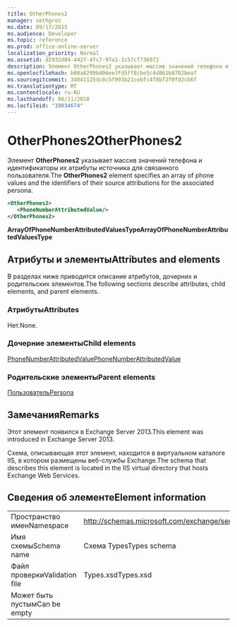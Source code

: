 ```yaml
---
title: OtherPhones2
manager: sethgros
ms.date: 09/17/2015
ms.audience: Developer
ms.topic: reference
ms.prod: office-online-server
localization_priority: Normal
ms.assetid: d2932d04-4427-4fc7-97a1-1c57cf736072
description: Элемент OtherPhones2 указывает массив значений телефона и идентификаторы их атрибуты источника для связанного пользователя.
ms.openlocfilehash: b00a8299b406ee3fd5ff8cbe5c4d861b8782beaf
ms.sourcegitcommit: 34041125dc8c5f993b21cebfc4f8b72f0fd2cb6f
ms.translationtype: MT
ms.contentlocale: ru-RU
ms.lasthandoff: 06/11/2018
ms.locfileid: "19834674"
---
```

# <a name="otherphones2"></a><span data-ttu-id="4b99e-103">OtherPhones2</span><span class="sxs-lookup"><span data-stu-id="4b99e-103">OtherPhones2</span></span>

<span data-ttu-id="4b99e-104">Элемент **OtherPhones2** указывает массив значений телефона и идентификаторы их атрибуты источника для связанного пользователя.</span><span class="sxs-lookup"><span data-stu-id="4b99e-104">The **OtherPhones2** element specifies an array of phone values and the identifiers of their source attributions for the associated persona.</span></span> 
  
```XML
<OtherPhones2>
   <PhoneNumberAttributedValue/>
</OtherPhones2>

```

 <span data-ttu-id="4b99e-105">**ArrayOfPhoneNumberAttributedValuesType**</span><span class="sxs-lookup"><span data-stu-id="4b99e-105">**ArrayOfPhoneNumberAttributedValuesType**</span></span>
## <a name="attributes-and-elements"></a><span data-ttu-id="4b99e-106">Атрибуты и элементы</span><span class="sxs-lookup"><span data-stu-id="4b99e-106">Attributes and elements</span></span>

<span data-ttu-id="4b99e-107">В разделах ниже приводится описание атрибутов, дочерних и родительских элементов.</span><span class="sxs-lookup"><span data-stu-id="4b99e-107">The following sections describe attributes, child elements, and parent elements.</span></span>
  
### <a name="attributes"></a><span data-ttu-id="4b99e-108">Атрибуты</span><span class="sxs-lookup"><span data-stu-id="4b99e-108">Attributes</span></span>

<span data-ttu-id="4b99e-109">Нет.</span><span class="sxs-lookup"><span data-stu-id="4b99e-109">None.</span></span>
  
### <a name="child-elements"></a><span data-ttu-id="4b99e-110">Дочерние элементы</span><span class="sxs-lookup"><span data-stu-id="4b99e-110">Child elements</span></span>

[<span data-ttu-id="4b99e-111">PhoneNumberAttributedValue</span><span class="sxs-lookup"><span data-stu-id="4b99e-111">PhoneNumberAttributedValue</span></span>](phonenumberattributedvalue.md)
  
### <a name="parent-elements"></a><span data-ttu-id="4b99e-112">Родительские элементы</span><span class="sxs-lookup"><span data-stu-id="4b99e-112">Parent elements</span></span>

[<span data-ttu-id="4b99e-113">Пользователь</span><span class="sxs-lookup"><span data-stu-id="4b99e-113">Persona</span></span>](persona.md)
  
## <a name="remarks"></a><span data-ttu-id="4b99e-114">Замечания</span><span class="sxs-lookup"><span data-stu-id="4b99e-114">Remarks</span></span>

<span data-ttu-id="4b99e-115">Этот элемент появился в Exchange Server 2013.</span><span class="sxs-lookup"><span data-stu-id="4b99e-115">This element was introduced in Exchange Server 2013.</span></span>
  
<span data-ttu-id="4b99e-116">Схема, описывающая этот элемент, находится в виртуальном каталоге IIS, в котором размещены веб-службы Exchange.</span><span class="sxs-lookup"><span data-stu-id="4b99e-116">The schema that describes this element is located in the IIS virtual directory that hosts Exchange Web Services.</span></span>
  
## <a name="element-information"></a><span data-ttu-id="4b99e-117">Сведения об элементе</span><span class="sxs-lookup"><span data-stu-id="4b99e-117">Element information</span></span>

|||
|:-----|:-----|
|<span data-ttu-id="4b99e-118">Пространство имен</span><span class="sxs-lookup"><span data-stu-id="4b99e-118">Namespace</span></span>  <br/> |http://schemas.microsoft.com/exchange/services/2006/types  <br/> |
|<span data-ttu-id="4b99e-119">Имя схемы</span><span class="sxs-lookup"><span data-stu-id="4b99e-119">Schema name</span></span>  <br/> |<span data-ttu-id="4b99e-120">Схема Types</span><span class="sxs-lookup"><span data-stu-id="4b99e-120">Types schema</span></span>  <br/> |
|<span data-ttu-id="4b99e-121">Файл проверки</span><span class="sxs-lookup"><span data-stu-id="4b99e-121">Validation file</span></span>  <br/> |<span data-ttu-id="4b99e-122">Types.xsd</span><span class="sxs-lookup"><span data-stu-id="4b99e-122">Types.xsd</span></span>  <br/> |
|<span data-ttu-id="4b99e-123">Может быть пустым</span><span class="sxs-lookup"><span data-stu-id="4b99e-123">Can be empty</span></span>  <br/> ||
   

